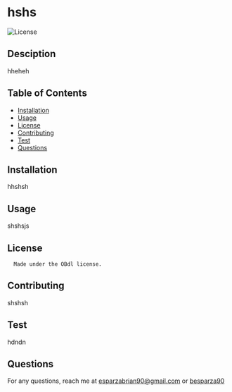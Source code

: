 # hshs

  ![License](https://img.shields.io/badge/license-OBdl-red)

  ## Desciption

  hheheh

  ## Table of Contents

  - [Installation](#installation)
  - [Usage](#usage)
  - [License](https://img.shields.io/static/v1?label=license&message=OBdl&color=red)
  - [Contributing](#contributing)
  - [Test](#tests)
  - [Questions](#questions)

  ## Installation

  hhshsh

  ## Usage

  shshsjs

  ## License
      
      Made under the OBdl license.

  ## Contributing

  shshsh

  ## Test

  hdndn


## Questions

  For any questions, reach me at esparzabrian90@gmail.com or [besparza90](https://github.com/besparza90/)

